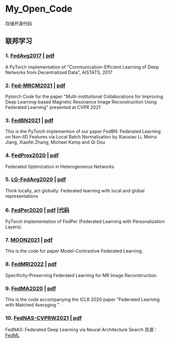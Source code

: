 # My_Open_Code
存储开源代码
## 联邦学习
### 1. [FedAvg2017](https://github.com/katsura-jp/fedavg.pytorch)  |  [pdf](http://proceedings.mlr.press/v54/mcmahan17a/mcmahan17a.pdf)
A PyTorch implementation of "Communication-Efficient Learning of Deep Networks from Decentralized Data", AISTATS, 2017

### 2. [Fed-MRCM2021](https://github.com/guopengf/FL-MRCM)  | [pdf](https://openaccess.thecvf.com/content/CVPR2021/papers/Guo_Multi-Institutional_Collaborations_for_Improving_Deep_Learning-Based_Magnetic_Resonance_Image_Reconstruction_CVPR_2021_paper.pdf)
Pytorch Code for the paper "Multi-institutional Collaborations for Improving Deep Learning-based Magnetic Resonance Image Reconstruction Using Federated Learning" presented at CVPR 2021

### 3. [FedBN2021](https://github.com/med-air/FedBN?utm_source=catalyzex.com) | [pdf](https://arxiv.org/pdf/2102.07623.pdf)
This is the PyTorch implemention of our paper FedBN: Federated Learning on Non-IID Features via Local Batch Normalization by Xiaoxiao Li, Meirui Jiang, Xiaofei Zhang, Michael Kamp and Qi Dou

### 4. [FedProx2020](https://github.com/litian96/FedProx?utm_source=catalyzex.com)  | [pdf](https://proceedings.mlsys.org/paper/2020/file/38af86134b65d0f10fe33d30dd76442e-Paper.pdf)
Federated Optimization in Heterogeneous Networks

### 5. [LG-FedAvg2020](https://github.com/pliang279/LG-FedAvg?utm_source=catalyzex.com)  | [pdf](https://arxiv.org/pdf/2001.01523.pdf)
Think locally, act globally: Federated learning with local and global representations

### 6. [FedPer2020](https://github.com/ki-ljl/FedPer)  | [pdf](https://arxiv.org/pdf/1912.00818.pdf) |[代码](https://github.com/ternencewu123/FedPer)
PyTorch implementation of FedPer (Federated Learning with Personalization Layers).

### 7. [MOON2021](https://github.com/QinbinLi/MOON)  | [pdf](https://openaccess.thecvf.com/content/CVPR2021/papers/Li_Model-Contrastive_Federated_Learning_CVPR_2021_paper.pdf)
This is the code for paper Model-Contrastive Federated Learning.

### 8. [FedMRI2022](https://github.com/chunmeifeng/FedMRI) | [pdf](https://arxiv.org/pdf/2112.05752v1.pdf)
Specificity-Preserving Federated Learning for MR Image Reconstruction

### 9. [FedMA2020](https://github.com/IBM/FedMA) | [pdf](https://openreview.net/forum?id=BkluqlSFDS)
This is the code accompanying the ICLR 2020 paper "Federated Learning with Matched Averaging "

### 10. [FedNAS-CVPRW2021](https://github.com/chaoyanghe/FedNAS)  | [pdf](https://arxiv.org/pdf/2004.08546.pdf)
FedNAS: Federated Deep Learning via Neural Architecture Search  资源：[FedML](https://www.fedml.ai)
